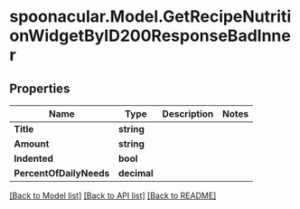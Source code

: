 # spoonacular.Model.GetRecipeNutritionWidgetByID200ResponseBadInner

## Properties

Name | Type | Description | Notes
------------ | ------------- | ------------- | -------------
**Title** | **string** |  | 
**Amount** | **string** |  | 
**Indented** | **bool** |  | 
**PercentOfDailyNeeds** | **decimal** |  | 

[[Back to Model list]](../README.md#documentation-for-models) [[Back to API list]](../README.md#documentation-for-api-endpoints) [[Back to README]](../README.md)

